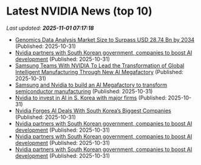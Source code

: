 # Latest NVIDIA News (top 10)
_Last updated: **2025-11-01 07:17:18**_

- [Genomics Data Analysis Market Size to Surpass USD 28.74 Bn by 2034](https://www.globenewswire.com/news-release/2025/10/31/3178133/0/en/Genomics-Data-Analysis-Market-Size-to-Surpass-USD-28-74-Bn-by-2034.html) (Published: 2025-10-31)
- [Nvidia partners with South Korean government, companies to boost AI development](https://economictimes.indiatimes.com/tech/technology/nvidia-partners-with-south-korean-government-companies-to-boost-ai-development/articleshow/124987654.cms) (Published: 2025-10-31)
- [Samsung Teams With NVIDIA To Lead the Transformation of Global Intelligent Manufacturing Through New AI Megafactory](https://news.samsung.com/global/samsung-teams-with-nvidia-to-lead-the-transformation-of-global-intelligent-manufacturing-through-new-ai-megafactory) (Published: 2025-10-31)
- [Samsung and Nvidia to build an AI Megafactory to transform semiconductor manufacturing](https://biztoc.com/x/e27529004dfcf785) (Published: 2025-10-31)
- [Nvidia to invest in AI in S. Korea with major firms](https://biztoc.com/x/2bd91d5d27b5dc3a) (Published: 2025-10-31)
- [Nvidia Forges AI Deals With South Korea’s Biggest Companies](https://biztoc.com/x/bc9de71f6e372f36) (Published: 2025-10-31)
- [Nvidia partners with South Korean government, companies to boost AI development](https://financialpost.com/pmn/nvidia-partners-with-south-korean-government-companies-to-boost-ai-development) (Published: 2025-10-31)
- [Nvidia partners with South Korean government, companies to boost AI development](https://finance.yahoo.com/news/nvidia-partners-south-korean-government-061828001.html) (Published: 2025-10-31)
- [Nvidia partners with South Korean government, companies to boost AI development](https://finance.yahoo.com/news/nvidia-partners-south-korean-government-061828861.html) (Published: 2025-10-31)
